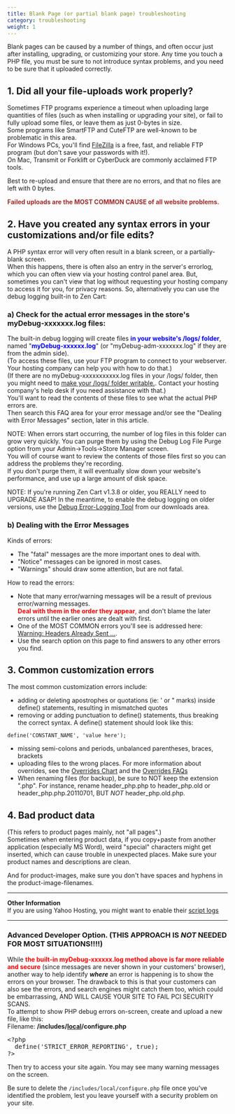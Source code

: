```yaml
---
title: Blank Page (or partial blank page) troubleshooting
category: troubleshooting 
weight: 1
---
```

Blank pages can be caused by a number of things, and often occur just after installing, upgrading, or customizing your store. Any time you touch a PHP file, you must be sure to not introduce syntax problems, and you need to be sure that it uploaded correctly.  

## 1\. Did all your file-uploads work properly?

Sometimes FTP programs experience a timeout when uploading large quantities of files (such as when installing or upgrading your site), or fail to fully upload some files, or leave them as just 0-bytes in size.  
Some programs like SmartFTP and CuteFTP are well-known to be problematic in this area.  
For Windows PCs, you'll find [FileZilla](http://filezilla.sf.net) is a free, fast, and reliable FTP program (but don't save your passwords with it!).  
On Mac, Transmit or Forklift or CyberDuck are commonly acclaimed FTP tools.  

Best to re-upload and ensure that there are no errors, and that no files are left with 0 bytes.  

<font color="#a52a2a">**Failed uploads are the MOST COMMON CAUSE of all website problems.** </font>

## 2\. Have you created any syntax errors in your customizations and/or file edits?

A PHP syntax error will very often result in a blank screen, or a partially-blank screen.  
When this happens, there is often also an entry in the server's errorlog, which you can often view via your hosting control panel area. But, sometimes you can't view that log without requesting your hosting company to access it for you, for privacy reasons. So, alternatively you can use the debug logging built-in to Zen Cart:  

### a) Check for the actual error messages in the store's myDebug-xxxxxxx.log files:

The built-in debug logging will create files <font color="#0000FF">**in your website's /logs/ folder**</font>, named "<font color="#0000FF">**myDebug-xxxxxx.log**</font>" (or "myDebug-adm-xxxxxxx.log" if they are from the admin side).  
(To access these files, use your FTP program to connect to your webserver. Your hosting company can help you with how to do that.)  
(If there are no myDebug-xxxxxxxxxxx.log files in your /logs/ folder, then you might need to [make your /logs/ folder writable.](/user/installing/permissions).
Contact your hosting company's help desk if you need assistance with that.)  
You'll want to read the contents of these files to see what the actual PHP errors are.  
Then search this FAQ area for your error message and/or see the "Dealing with Error Messages" section, later in this article.  

NOTE: When errors start occurring, the number of log files in this folder can grow very quickly. You can purge them by using the Debug Log File Purge option from your Admin->Tools->Store Manager screen.  
You will of course want to review the contents of those files first so you can address the problems they're recording.  
If you don't purge them, it will eventually slow down your website's performance, and use up a large amount of disk space.  

NOTE: If you're running Zen Cart v1.3.8 or older, you REALLY need to UPGRADE ASAP! In the meantime, to enable the debug logging on older versions, use the [Debug Error-Logging Tool](http://www.zen-cart.com/downloads.php?do=file&id=606) from our downloads area.  

### b) Dealing with the Error Messages

Kinds of errors:  

*   The "fatal" messages are the more important ones to deal with.
*   "Notice" messages can be ignored in most cases.
*   "Warnings" should draw some attention, but are not fatal.

How to read the errors:  

*   Note that many error/warning messages will be a result of previous error/warning messages.  
    <font color="#FF0000">**Deal with them in the order they appear**,</font> and don't blame the later errors until the earlier ones are dealt with first.
*   One of the MOST COMMON errors you'll see is addressed here: [Warning: Headers Already Sent ...](/user/troubleshooting/warning_headers_already_sent).
*   Use the search option on this page to find answers to any other errors you find.

## 3\. Common customization errors

The most common customization errors include:  

*   adding or deleting apostrophes or quotations (ie: ' or " marks) inside define() statements, resulting in mismatched quotes
*   removing or adding punctuation to define() statements, thus breaking the correct syntax. A define() statement should look like this:


`define('CONSTANT_NAME', 'value here');`

*   missing semi-colons and periods, unbalanced parentheses, braces, brackets
*   uploading files to the wrong places. For more information about overrides, see the [Overrides Chart](http://www.zen-cart.com/index.php?main_page=product_contrib_info&cPath=40_54&products_id=298) and the [Overrides FAQs](http://tutorials.zen-cart.com/index.php?category=4)
*   When renaming files (for backup), be sure to NOT keep the extension ".php". For instance, rename header_php.php to header_php.old or header_php.php.20110701, BUT *NOT* header_php.old.php.

## 4\. Bad product data

(This refers to product pages mainly, not "all pages".)  
Sometimes when entering product data, if you copy+paste from another application (especially MS Word), weird "special" characters might get inserted, which can cause trouble in unexpected places. Make sure your product names and descriptions are clean.  

And for product-images, make sure you don't have spaces and hyphens in the product-image-filenames.  

* * *

**Other Information**  
If you are using Yahoo Hosting, you might want to enable their [script logs](http://help.yahoo.com/l/us/yahoo/smallbusiness/webhosting/php/php-05.html)  

* * *

### Advanced Developer Option. (THIS APPROACH IS *NOT* NEEDED FOR MOST SITUATIONS!!!!)

While **<font color="#ff0000">the built-in myDebug-xxxxxx.log method above is far more reliable and secure</font>** (since messages are never shown in your customers' browser), another way to help identify ***where*** an error is happening is to show the errors on your browser. The drawback to this is that your customers can also see the errors, and search engines might catch them too, which could be embarrassing, AND WILL CAUSE YOUR SITE TO FAIL PCI SECURITY SCANS.  
To attempt to show PHP debug errors on-screen, create and upload a new file, like this:  
Filename: **/includes/<u>local</u>/configure.php**  

<pre>
&lt;?php
  define('STRICT_ERROR_REPORTING', true);
?&gt; 
</pre>

Then try to access your site again. You may see many warning messages on the screen.  

Be sure to delete the `/includes/local/configure.php` file once you've identified the problem, lest you leave yourself with a security problem on your site.
